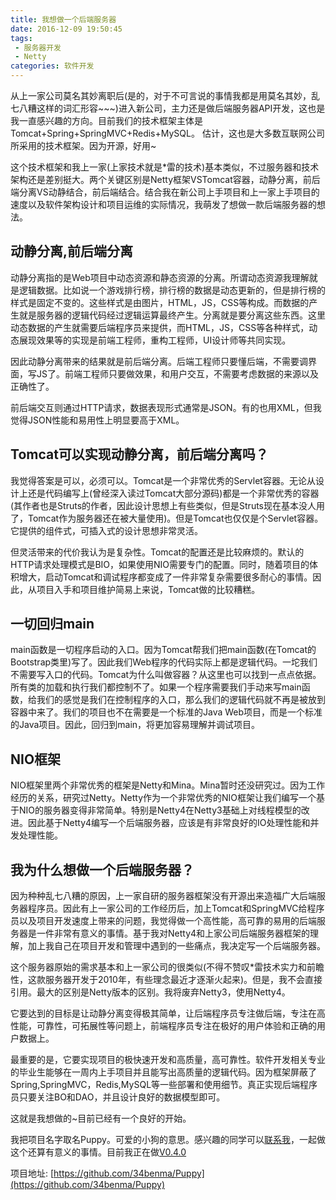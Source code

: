 ```yaml
---
title: 我想做一个后端服务器
date: 2016-12-09 19:50:45
tags: 
 - 服务器开发
 - Netty
categories: 软件开发
---
```


从上一家公司莫名其妙离职后(是的，对于不可言说的事情我都是用莫名其妙，乱七八糟这样的词汇形容~~~)进入新公司，主力还是做后端服务器API开发，这也是我一直感兴趣的方向。目前我们的技术框架主体是Tomcat+Spring+SpringMVC+Redis+MySQL。
估计，这也是大多数互联网公司所采用的技术框架。因为开源，好用~

这个技术框架和我上一家(上家技术就是*雷的技术)基本类似，不过服务器和技术架构还是差别挺大。两个关键区别是Netty框架VSTomcat容器，动静分离，前后端分离VS动静结合，前后端结合。结合我在新公司上手项目和上一家上手项目的速度以及软件架构设计和项目运维的实际情况，我萌发了想做一款后端服务器的想法。

<!--more-->

<h2>动静分离,前后端分离</h2>

动静分离指的是Web项目中动态资源和静态资源的分离。所谓动态资源我理解就是逻辑数据。比如说一个游戏排行榜，排行榜的数据是动态更新的，但是排行榜的样式是固定不变的。这些样式是由图片，HTML，JS，CSS等构成。而数据的产生就是服务器的逻辑代码经过逻辑运算最终产生。分离就是要分离这些东西。这里动态数据的产生就需要后端程序员来提供，而HTML，JS，CSS等各种样式，动态展现效果等的实现是前端工程师，重构工程师，UI设计师等共同实现。

因此动静分离带来的结果就是前后端分离。后端工程师只要懂后端，不需要调界面，写JS了。前端工程师只要做效果，和用户交互，不需要考虑数据的来源以及正确性了。

前后端交互则通过HTTP请求，数据表现形式通常是JSON。有的也用XML，但我觉得JSON性能和易用性上明显要高于XML。

<h2>Tomcat可以实现动静分离，前后端分离吗？</h2>

我觉得答案是可以，必须可以。Tomcat是一个非常优秀的Servlet容器。无论从设计上还是代码编写上(曾经深入读过Tomcat大部分源码)都是一个非常优秀的容器(其作者也是Struts的作者，因此设计思想上有些类似，但是Struts现在基本没人用了，Tomcat作为服务器还在被大量使用)。但是Tomcat也仅仅是个Servlet容器。它提供的组件式，可插入式的设计思想非常灵活。

但灵活带来的代价我认为是复杂性。Tomcat的配置还是比较麻烦的。默认的HTTP请求处理模式是BIO，如果使用NIO需要专门的配置。同时，随着项目的体积增大，启动Tomcat和调试程序都变成了一件非常复杂需要很多耐心的事情。因此，从项目入手和项目维护简易上来说，Tomcat做的比较糟糕。

<h2>一切回归main</h2>

main函数是一切程序启动的入口。因为Tomcat帮我们把main函数(在Tomcat的Bootstrap类里)写了。因此我们Web程序的代码实际上都是逻辑代码。一坨我们不需要写入口的代码。Tomcat为什么叫做容器？从这里也可以找到一点点依据。所有类的加载和执行我们都控制不了。如果一个程序需要我们手动来写main函数，给我们的感觉是我们在控制程序的入口，那么我们的逻辑代码就不再是被放到容器中来了。我们的项目也不在需要是一个标准的Java Web项目，而是一个标准的Java项目。因此，回归到main，将更加容易理解并调试项目。

<h2>NIO框架</h2>

NIO框架里两个非常优秀的框架是Netty和Mina。Mina暂时还没研究过。因为工作经历的关系，研究过Netty。Netty作为一个非常优秀的NIO框架让我们编写一个基于NIO的服务器变得非常简单。特别是Netty4在Netty3基础上对线程模型的改进。因此基于Netty4编写一个后端服务器，应该是有非常良好的IO处理性能和并发处理性能。

<h2>我为什么想做一个后端服务器？</h2>

因为种种乱七八糟的原因，上一家自研的服务器框架没有开源出来造福广大后端服务器程序员。因此有上一家公司的工作经历后，加上Tomcat和SpringMVC给程序员以及项目开发速度上带来的问题，我觉得做一个高性能，高可靠的易用的后端服务器是一件非常有意义的事情。基于我对Netty4和上家公司后端服务器框架的理解，加上我自己在项目开发和管理中遇到的一些痛点，我决定写一个后端服务器。

这个服务器原始的需求基本和上一家公司的很类似(不得不赞叹*雷技术实力和前瞻性，这款服务器开发于2010年，有些理念最近才逐渐火起来)。但是，我不会直接引用。最大的区别是Netty版本的区别。我将废弃Netty3，使用Netty4。

它要达到的目标是让动静分离变得极其简单，让后端程序员专注做后端，专注在高性能，可靠性，可拓展性等问题上，前端程序员专注在极好的用户体验和正确的用户数据上。

最重要的是，它要实现项目的极快速开发和高质量，高可靠性。软件开发相关专业的毕业生能够在一周内上手项目并且能写出高质量的逻辑代码。因为框架屏蔽了Spring,SpringMVC，Redis,MySQL等一些部署和使用细节。真正实现后端程序员只要关注BO和DAO，并且设计良好的数据模型即可。

这就是我想做的~目前已经有一个良好的开始。

我把项目名字取名Puppy。可爱的小狗的意思。感兴趣的同学可以<a href="mailto:wantedonline@outlook.com">联系我</a>，一起做这个还算有意义的事情。目前我正在做[V0.4.0](https://github.com/34benma/Puppy/blob/master/doc/puppy_plan)

项目地址: [https://github.com/34benma/Puppy](https://github.com/34benma/Puppy)

